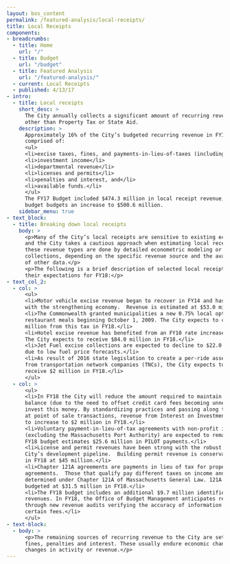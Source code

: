 ```yaml
---
layout: bos_content
permalink: /featured-analysis/local-receipts/
title: Local Receipts
components:
- breadcrumbs:
  - title: Home
    url: "/"
  - title: Budget
    url: "/budget"
  - title: Featured Analysis
    url: "/featured-analysis/"
  - current: Local Receipts
  - published: 4/13/17
- intro:
  - title: Local receipts
    short_desc: >
      The City annually collects a significant amount of recurring revenues 
      other than Property Tax or State Aid.
    description: >
      Approximately 16% of the City’s budgeted recurring revenue in FY18 is 
      comprised of:
      <ul>
      <li>excise taxes, fines, and payments-in-lieu-of-taxes (including Chapter 121A)</li>
      <li>investment income</li>
      <li>departmental revenue</li>
      <li>licenses and permits</li>
      <li>penalties and interest, and</li>
      <li>available funds.</li>
      </ul>
      The FY17 Budget included $474.3 million in local receipt revenue, and the FY18 
      budget budgets an increase to $500.6 million.
    sidebar_menu: true
- text_block:
  - title: Breaking down local receipts
    body: >
      <p>Many of the City’s local receipts are sensitive to existing economic conditions 
      and the City takes a cautious approach when estimating local receipts. Forecasts of 
      these revenue types are done by detailed econometric modeling or trending historical 
      collections, depending on the specific revenue source and the availability 
      of other data.</p>
      <p>The following is a brief description of selected local receipts and
      their expectations for FY18:</p>
- text_col_2:
  - col: >
      <ul>
      <li>Motor vehicle excise revenue began to recover in FY14 and has remained steady 
      with the strengthening economy.  Revenue is estimated at $53.0 million in FY18.</li>
      <li>The Commonwealth granted municipalities a new 0.75% local option tax on 
      restaurant meals beginning October 1, 2009. The City expects to collect $26.0 
      million from this tax in FY18.</li>
      <li>Hotel excise revenue has benefited from an FY10 rate increase from 4% to 6%. 
      The City expects to receive $84.0 million in FY18.</li>
      <li>Jet Fuel excise collections are expected to decline to $22.0 million in FY18 
      due to low fuel price forecasts.</li>
      <li>As result of 2016 state legislation to create a per-ride assessment collected 
      from transportation network companies (TNCs), the City expects to 
      receive $2 million in FY18.</li>
      </ul>
  - col: >
      <ul>
      <li>In FY18 the City will reduce the amount required to maintain a compensating 
      balance (due to the need to offset credit card fees becoming unnecessary), and instead 
      invest this money. By standardizing practices and passing along the processing fees 
      at point of sale transactions, revenue from Interest on Investments is estimated 
      to increase to $2 million in FY18.</li>
      <li>Voluntary payment-in-lieu-of-tax agreements with non-profit institutions 
      (excluding the Massachusetts Port Authority) are expected to remain level. The 
      FY18 budget estimates $25.6 million in PILOT payments.</li>
      <li>License and permit revenues have been strong with the robust activity in the 
      City’s development pipeline.  Building permit revenue is conservatively budgeted 
      in FY18 at $45 million.</li>
      <li>Chapter 121A agreements are payments in lieu of tax for property under tax 
      agreements.  Those that qualify pay different taxes on income and property as 
      determined under Chapter 121A of Massachusetts General Law. 121A payments are 
      budgeted at $31.5 million in FY18.</li>
      <li>The FY18 budget includes an additional $9.7 million identified in departmental 
      revenues. In FY18, the Office of Budget Management anticipates recovering $2 million 
      through new revenue audits verifying the accuracy of information reported for 
      certain fees.</li>
      </ul>
- text-block:
  - body: >
      <p>The remaining sources of recurring revenue to the City are set rates of fees, 
      fines, penalties and interest. These usually endure economic changes with small 
      changes in activity or revenue.</p>
---
```


